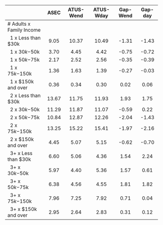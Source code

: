 
|                      |         ASEC |    ATUS-Wend |    ATUS-Wday |     Gap-Wend |      Gap-day |
| -------------------- | :----------: | :----------: | :----------: | :----------: | :----------: |
| # Adults x Family Income |              |              |              |              |              |
| &nbsp;&nbsp;1 x Less than $30k |         9.05 |        10.37 |        10.49 |        -1.31 |        -1.43 |
| &nbsp;&nbsp;1 x $30k-$50k |         3.70 |         4.45 |         4.42 |        -0.75 |        -0.72 |
| &nbsp;&nbsp;1 x $50k-$75k |         2.17 |         2.52 |         2.56 |        -0.35 |        -0.39 |
| &nbsp;&nbsp;1 x $75k-$150k |         1.36 |         1.63 |         1.39 |        -0.27 |        -0.03 |
| &nbsp;&nbsp;1 x $150k and over |         0.36 |         0.34 |         0.30 |         0.02 |         0.06 |
| &nbsp;&nbsp;2 x Less than $30k |        13.67 |        11.75 |        11.93 |         1.93 |         1.75 |
| &nbsp;&nbsp;2 x $30k-$50k |        11.29 |        11.87 |        11.07 |        -0.59 |         0.22 |
| &nbsp;&nbsp;2 x $50k-$75k |        10.84 |        12.87 |        12.26 |        -2.04 |        -1.43 |
| &nbsp;&nbsp;2 x $75k-$150k |        13.25 |        15.22 |        15.41 |        -1.97 |        -2.16 |
| &nbsp;&nbsp;2 x $150k and over |         4.45 |         5.07 |         5.15 |        -0.62 |        -0.70 |
| &nbsp;&nbsp;3+ x Less than $30k |         6.60 |         5.06 |         4.36 |         1.54 |         2.24 |
| &nbsp;&nbsp;3+ x $30k-$50k |         5.97 |         4.40 |         5.36 |         1.57 |         0.61 |
| &nbsp;&nbsp;3+ x $50k-$75k |         6.38 |         4.56 |         4.55 |         1.81 |         1.82 |
| &nbsp;&nbsp;3+ x $75k-$150k |         7.96 |         7.25 |         7.92 |         0.71 |         0.04 |
| &nbsp;&nbsp;3+ x $150k and over |         2.95 |         2.64 |         2.83 |         0.31 |         0.12 |

